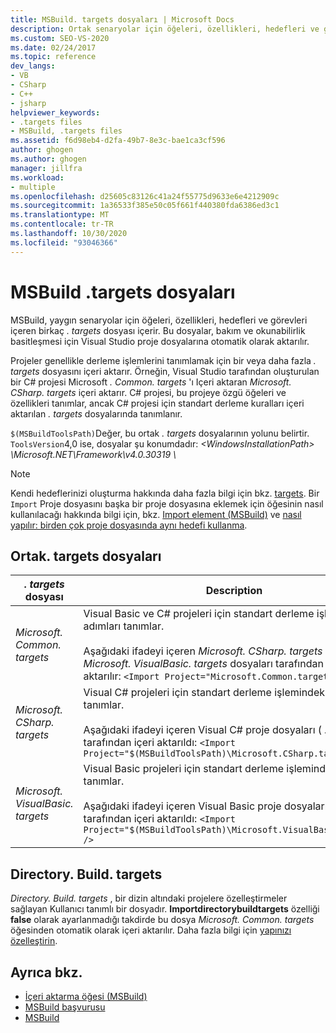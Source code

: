 ```yaml
---
title: MSBuild. targets dosyaları | Microsoft Docs
description: Ortak senaryolar için öğeleri, özellikleri, hedefleri ve görevleri içeren MSBuild. targets dosyaları hakkında bilgi edinin.
ms.custom: SEO-VS-2020
ms.date: 02/24/2017
ms.topic: reference
dev_langs:
- VB
- CSharp
- C++
- jsharp
helpviewer_keywords:
- .targets files
- MSBuild, .targets files
ms.assetid: f6d98eb4-d2fa-49b7-8e3c-bae1ca3cf596
author: ghogen
ms.author: ghogen
manager: jillfra
ms.workload:
- multiple
ms.openlocfilehash: d25605c83126c41a24f55775d9633e6e4212909c
ms.sourcegitcommit: 1a36533f385e50c05f661f440380fda6386ed3c1
ms.translationtype: MT
ms.contentlocale: tr-TR
ms.lasthandoff: 10/30/2020
ms.locfileid: "93046366"
---
```

# <a name="msbuild-targets-files"></a>MSBuild .targets dosyaları

MSBuild, yaygın senaryolar için öğeleri, özellikleri, hedefleri ve görevleri içeren birkaç *. targets* dosyası içerir. Bu dosyalar, bakım ve okunabilirlik basitleşmesi için Visual Studio proje dosyalarına otomatik olarak aktarılır.

 Projeler genellikle derleme işlemlerini tanımlamak için bir veya daha fazla *. targets* dosyasını içeri aktarır. Örneğin, Visual Studio tarafından oluşturulan bir C# projesi Microsoft *. Common. targets* 'ı Içeri aktaran *Microsoft. CSharp. targets* içeri aktarır. C# projesi, bu projeye özgü öğeleri ve özellikleri tanımlar, ancak C# projesi için standart derleme kuralları içeri aktarılan *. targets* dosyalarında tanımlanır.

 `$(MSBuildToolsPath)`Değer, bu ortak *. targets* dosyalarının yolunu belirtir. `ToolsVersion`4,0 ise, dosyalar şu konumdadır: *\<WindowsInstallationPath> \Microsoft.NET\Framework\v4.0.30319 \\*

> [!NOTE]
> Kendi hedeflerinizi oluşturma hakkında daha fazla bilgi için bkz. [targets](../msbuild/msbuild-targets.md). Bir `Import` Proje dosyasını başka bir proje dosyasına eklemek için öğesinin nasıl kullanılacağı hakkında bilgi için, bkz. [Import element (MSBuild)](../msbuild/import-element-msbuild.md) ve [nasıl yapılır: birden çok proje dosyasında aynı hedefi kullanma](../msbuild/how-to-use-the-same-target-in-multiple-project-files.md).

## <a name="common-targets-files"></a>Ortak. targets dosyaları

| *. targets* dosyası | Description |
|---------------------------------| - |
| *Microsoft. Common. targets* | Visual Basic ve C# projeleri için standart derleme işlemindeki adımları tanımlar.<br /><br /> Aşağıdaki ifadeyi içeren *Microsoft. CSharp. targets* ve *Microsoft. VisualBasic. targets* dosyaları tarafından içeri aktarılır: `<Import Project="Microsoft.Common.targets" />` |
| *Microsoft. CSharp. targets* | Visual C# projeleri için standart derleme işlemindeki adımları tanımlar.<br /><br /> Aşağıdaki ifadeyi içeren Visual C# proje dosyaları ( *. csproj* ) tarafından içeri aktarıldı: `<Import Project="$(MSBuildToolsPath)\Microsoft.CSharp.targets" />` |
| *Microsoft. VisualBasic. targets* | Visual Basic projeleri için standart derleme işlemindeki adımları tanımlar.<br /><br /> Aşağıdaki ifadeyi içeren Visual Basic proje dosyaları ( *. vbproj* ) tarafından içeri aktarıldı: `<Import Project="$(MSBuildToolsPath)\Microsoft.VisualBasic.targets" />` |

## <a name="directorybuildtargets"></a>Directory. Build. targets

*Directory. Build. targets* , bir dizin altındaki projelere özelleştirmeler sağlayan Kullanıcı tanımlı bir dosyadır. **Importdirectorybuildtargets** özelliği **false** olarak ayarlanmadığı takdirde bu dosya *Microsoft. Common. targets* öğesinden otomatik olarak içeri aktarılır. Daha fazla bilgi için [yapınızı özelleştirin](customize-your-build.md).

## <a name="see-also"></a>Ayrıca bkz.

- [İçeri aktarma öğesi (MSBuild)](../msbuild/import-element-msbuild.md)
- [MSBuild başvurusu](../msbuild/msbuild-reference.md)
- [MSBuild](../msbuild/msbuild.md)
